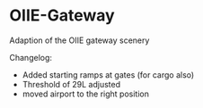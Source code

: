# OIIE-Gateway
Adaption of the OIIE gateway scenery

Changelog:

- Added starting ramps at gates (for cargo also)
- Threshold of 29L adjusted
- moved airport to the right position
